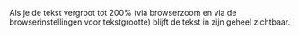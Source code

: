 <!-- @license CC0-1.0 -->

Als je de tekst vergroot tot 200% (via browserzoom en via de browserinstellingen voor tekstgrootte) blijft de tekst in zijn geheel zichtbaar.
